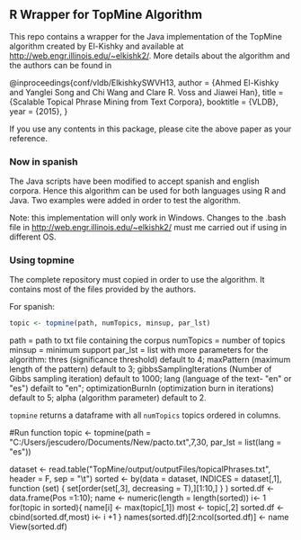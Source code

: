 ## R Wrapper for TopMine Algorithm

This repo contains a wrapper for the Java implementation of the TopMine algorithm created by El-Kishky and available at http://web.engr.illinois.edu/~elkishk2/. More details about the algorithm and the authors can be found in 

@inproceedings{conf/vldb/ElkishkySWVH13,
  author    = {Ahmed El-Kishky and
		Yanglei Song and
		Chi Wang and
		Clare R. Voss and
		Jiawei Han},
  title     = {Scalable Topical Phrase Mining from Text Corpora},
  booktitle = {VLDB},
  year      = {2015},
}

If you use any contents in this package, please cite the above paper as your reference.

### Now in spanish

The Java scripts have been modified to accept spanish and english corpora. Hence this algorithm can be used for both languages using R and Java. Two examples were added in order to test the algorithm.

Note: this implementation will only work in Windows. Changes to the .bash file in http://web.engr.illinois.edu/~elkishk2/ must me carried out if using in different OS.

### Using topmine

The complete repository must copied in order to use the algorithm. It contains most of the files provided by the authors.

For spanish:
```r
topic <- topmine(path, numTopics, minsup, par_lst)
```

path = path to txt file containing the corpus
numTopics = number of topics
minsup = minimum support
par_lst = list with more parameters for the algorithm: thres (significance threshold) default to 4; maxPattern (maximum length of the pattern) default to 3; gibbsSamplingIterations (Number of Gibbs sampling iteration) default to 1000; lang (language of the text- "en" or "es") defailt to "en"; optimizationBurnIn (optimization burn in iterations) default to 5; alpha (algorithm parameter) default to 2.

`topmine` returns a dataframe with all `numTopics` topics ordered in columns.




#Run function
topic <- topmine(path = "C:/Users/jescudero/Documents/New/pacto.txt",7,30, par_lst = list(lang = "es"))


dataset <- read.table("TopMine/output/outputFiles/topicalPhrases.txt", header = F, sep = "\t")
sorted <- by(data = dataset, INDICES = dataset[,1], function (set) {
  set[order(set[,3], decreasing = T),][1:10,]
}
)
sorted.df <- data.frame(Pos =1:10); name <- numeric(length = length(sorted))
i<- 1
for(topic in sorted){
  name[i] <- max(topic[,1])
  most <- topic[,2]
  sorted.df <- cbind(sorted.df,most)
  i<- i +1
}
names(sorted.df)[2:ncol(sorted.df)] <- name
View(sorted.df)

